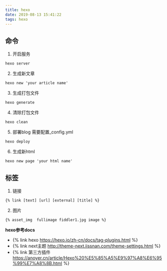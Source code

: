 ```yaml
---
title: hexo
date: 2019-08-13 15:41:22
tags: hexo
---
```

## 命令
1. 开启服务
```shell
hexo server
```
2. 生成新文章
```shell
hexo new 'your article name'
```
<!-- more -->
3. 生成打包文件
```shell
hexo generate
```
4. 清除打包文件
```shell
hexo clean
```
5. 部署blog
需要配置_config.yml
```shell
hexo deploy
```
6. 生成新html
```shell
hexo new page 'your html name'
```
## 标签
1. 链接
```shell 
{% link [text] [url] [external] [title] %}
```
2. 图片
```shell
{% asset_img  fullimage fiddler1.jpg image %}
```
**hexo参考docs**
 - {% link hexo https://hexo.io/zh-cn/docs/tag-plugins.html %}
 - {% link next主题 http://theme-next.iissnan.com/theme-settings.html %}
 - {% link 第三方插件 https://anoyer.cn/article/Hexo%20%E5%85%A5%E9%97%A8%E6%95%99%E7%A8%8B.html %}